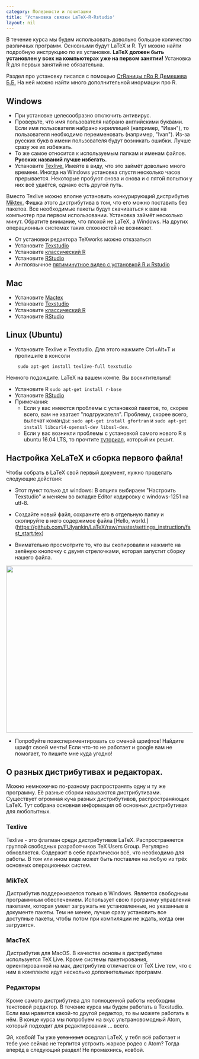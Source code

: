 ```yaml
---
category: Полезности и почиташки
title: 'Установка связки LaTeX-R-Rstudio'
layout: nil
---
```


В течение курса мы будем использовать довольно большое количество различных программ. Основными будут LaTeX и R. Тут можно найти подробную инструкцию по их установке. **LaTeX должен быть установлен у всех на компьютерах уже на первом занятии!** Установка R для первых занятий не обязательна.

Раздел про установку писался с помощью [СтRаницы пRо R Демешева Б.Б.](https://github.com/bdemeshev/em301/wiki/R) На ней можно найти много дополнительной инормации про R.

## Windows

* При установке целесообразно отключить антивирус.
* Проверьте, что имя пользователя набрано английскими буквами. Если имя пользователя набрано кириллицей (например, "Иван"), то пользователя необходимо переименовать (например, "Ivan"). Из-за русских букв в имени пользователя будут возникать ошибки. Лучше сразу же их избежать. 
* То же самое относится к используемым папкам и именам файлов. **Русских названий лучше избегать.**
* Установите [Texlive.](https://www.tug.org/texlive/acquire-netinstall.html) Имейте в виду, что это займёт довольно много времени. Иногда на Windows установка спустя несколько часов прерывается. Некоторые пробуют снова и снова и с пятой попытки у них всё удаётся, однако есть другой путь.

Вместо Texlive можно вполне установить конкурирующий дистрибутив [Miktex.](http://miktex.org/howto/install-miktex) Фишка этого дистрибутива в том, что его можно поставить без пакетов. Все необходимые пакеты будут скачиваться к вам на компьютер при первом использовании. Установка займёт несколько минут. Обратите внимание, что плохой не LaTeX, а Windows. На других операционных системах таких сложностей не возникает. 
    
* От установки редактора TeXworks можно отказаться
* Установите [Texstudio](https://www.texstudio.org/)
* Установите [классический R](http://cran.rstudio.com/bin/windows/base/) 
* Установите [RStudio](http://www.rstudio.com/products/rstudio/download/)
* Англоязычное [пятиминутное видео с установкой R и Rstudio](http://www.youtube.com/watch?v=eD07NznguA4)

## Mac

* Установите [Mactex](https://tug.org/mactex/)
* Установите [Texstudio](https://www.texstudio.org/) 
* Установите [классический R](http://cran.rstudio.com/bin/windows/base/) 
* Установите [RStudio](http://www.rstudio.com/products/rstudio/download/)

## Linux (Ubuntu)

* Установите Texlive и Texstudio. Для этого нажмите Ctrl+Alt+T и пропишите в консоли

       sudo apt-get install texlive-full texstudio
       
Немного подождите. LaTeX на вашем компе. Вы восхитительны!

* Установите R   `sudo apt-get install r-base` 
* Установите [RStudio](http://www.rstudio.com/products/rstudio/download/)
* Примечания: 
  * Если у вас имеются проблемы с установкой пакетов, то, скорее всего, вам не хватает "подгружателя". Проблему, скорее всего, вылечат команды: `sudo apt-get install gfortran` и  `sudo apt-get install libcurl4-openssl-dev libssl-dev`.
  * Если у вас возникли проблемы с установкой самого нового R в ubuntu 16.04 LTS, то прочтите [туториал](https://www.digitalocean.com/community/tutorials/how-to-install-r-on-ubuntu-16-04-2), который их решит.

## Настройка XeLaTeX и сборка первого файла!

Чтобы собрать в LaTeX свой первый документ, нужно проделать следующие действия:  

* Этот пункт только дл windows: В опциях выбираем "Настроить Texstudio" и меняем во вкладке Editor кодировку c windows-1251 на utf-8.

* Создайте новый файл, сохраните его в отдельную папку и скопируйте в него содержимое файла [Hello, world.]
(https://github.com/FUlyankin/LaTeX/raw/master/settings_instruction/fast_start.tex)

* Внимательно просмотрите то, что вы скопировали и нажмите на зелёную кнопочку с двумя стрелочками, которая запустит сборку нашего файла. 

<img align="center" src="https://raw.githubusercontent.com/FUlyankin/LaTeX/master/settings_instruction/options_1.jpg" height="450" width="750"> 


* Попробуйте поэкспериментировать со сменой шрифтов! Найдите шрифт своей мечты! Если что-то не работает и google вам не помогает, то пишите мне куда угодно!


## О разных дистрибутивах и редакторах.

Можно немножечко по-разному распространять одну и ту же программу. Её разные сборки называются дистрибутивами. Существует огромная куча разных дистрибутивов, распространяющих LaTeX. Тут собрана основная информация об основных дистрибутивах для любопытных. 

### Texlive

Texlive - это флагман среди дистрибутивов LaTeX. Распространяется группой свободных разработчиков TeX Users Group. Регулярно обновляется. Содержит в себе практически всё, что необходимо для работы. В том или ином виде может быть поставлен на любую из трёх основных операционных систем.

### MikTeX

Дистрибутив поддерживается только в Windows. Является свободным программным обеспечением. Использует свою программу управления пакетами, которая умеет загружать не установленные, но указанные в документе пакеты. Тем не менее, лучше сразу установить все доступные пакеты, чтобы потом при компиляции не ждать, когда они загрузятся. 

### MacTeX

Дистрибутив для MacOS. В качестве основы в дистрибутиве используется TeX Live. Кроме системы пакетирования, ориентированной на мак, дистрибутив отличается от TeX Live тем, что с ним в комплекте идут несколько дополнительных программ. 

### Редакторы

Кроме самого дистрибутива для полноценной работы необходим текстовой редактор. В течение курса мы будем работать в Texstudio. Если вам нравится какой-то другой редактор, то вы можете работать в нём. В конце курса мы попробуем на вкус ультрановомодный Atom, который подходит для редактирования ... всего.

Эй, ковбой! Ты уже ~~установил~~ оседлал LaTeX, у тебя всё работает и тебе уже сейчас не терпится устроить жаркое родео с Atom? Тогда вперёд в следующий раздел! Не промахнись, ковбой. 
